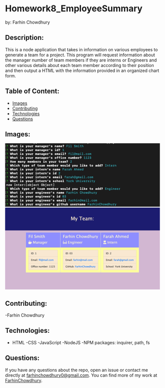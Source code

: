 # Homework8_EmployeeSummary
by: Farhin Chowdhury



## Description:
 This is a node application that takes in information on various employees to generate a team for a project. This program will request information about the manager number of team members if they are interns or Engineers and other various details about each team member according to their position and then output a HTML with the information provided in an organized chart form.


## Table of Content:

* [Images](#images)
* [Contributing](#contributing)
* [Technologies](#technologies)
* [Questions](#questions)



## Images:

![Node_ScreenShot](assets/Node.png)
![HTML_ScreenShot](assets/output_html_screenshot.png)



## Contributing:
-Farhin Chowdhury




## Technologies:

- HTML
-CSS
-JavaScript
-NodeJS
-NPM packages: inquirer, path, fs

    


## Questions:

If you have any questions about the repo, open an issue or contact me directly at farhinchowdhury0@gmail.com. You can find more of my work at [FarhinChowdhury](https://github.com/FarhinChowdhury).